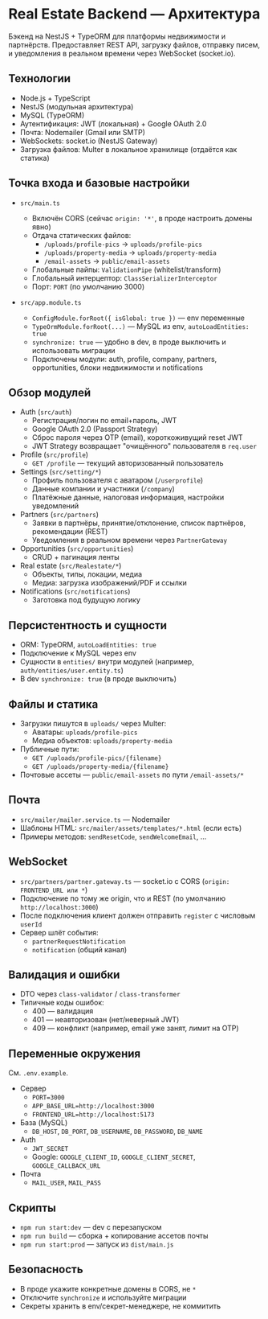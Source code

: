 # Real Estate Backend — Архитектура

Бэкенд на NestJS + TypeORM для платформы недвижимости и партнёрств. Предоставляет REST API, загрузку файлов, отправку писем, и уведомления в реальном времени через WebSocket (socket.io).

## Технологии
- Node.js + TypeScript
- NestJS (модульная архитектура)
- MySQL (TypeORM)
- Аутентификация: JWT (локальная) + Google OAuth 2.0
- Почта: Nodemailer (Gmail или SMTP)
- WebSockets: socket.io (NestJS Gateway)
- Загрузка файлов: Multer в локальное хранилище (отдаётся как статика)

## Точка входа и базовые настройки
- `src/main.ts`
  - Включён CORS (сейчас `origin: '*'`, в проде настроить домены явно)
  - Отдача статических файлов:
    - `/uploads/profile-pics` → `uploads/profile-pics`
    - `/uploads/property-media` → `uploads/property-media`
    - `/email-assets` → `public/email-assets`
  - Глобальные пайпы: `ValidationPipe` (whitelist/transform)
  - Глобальный интерцептор: `ClassSerializerInterceptor`
  - Порт: `PORT` (по умолчанию 3000)

- `src/app.module.ts`
  - `ConfigModule.forRoot({ isGlobal: true })` — env переменные
  - `TypeOrmModule.forRoot(...)` — MySQL из env, `autoLoadEntities: true`
  - `synchronize: true` — удобно в dev, в проде выключить и использовать миграции
  - Подключены модули: auth, profile, company, partners, opportunities, блоки недвижимости и notifications

## Обзор модулей
- Auth (`src/auth`)
  - Регистрация/логин по email+пароль, JWT
  - Google OAuth 2.0 (Passport Strategy)
  - Сброс пароля через OTP (email), короткоживущий reset JWT
  - JWT Strategy возвращает "очищённого" пользователя в `req.user`
- Profile (`src/profile`)
  - `GET /profile` — текущий авторизованный пользователь
- Settings (`src/setting/*`)
  - Профиль пользователя с аватаром (`/userprofile`)
  - Данные компании и участники (`/company`)
  - Платёжные данные, налоговая информация, настройки уведомлений
- Partners (`src/partners`)
  - Заявки в партнёры, принятие/отклонение, список партнёров, рекомендации (REST)
  - Уведомления в реальном времени через `PartnerGateway`
- Opportunities (`src/opportunities`)
  - CRUD + пагинация ленты
- Real estate (`src/Realestate/*`)
  - Объекты, типы, локации, медиа
  - Медиа: загрузка изображений/PDF и ссылки
- Notifications (`src/notifications`)
  - Заготовка под будущую логику

## Персистентность и сущности
- ORM: TypeORM, `autoLoadEntities: true`
- Подключение к MySQL через env
- Сущности в `entities/` внутри модулей (например, `auth/entities/user.entity.ts`)
- В dev `synchronize: true` (в проде выключить)

## Файлы и статика
- Загрузки пишутся в `uploads/` через Multer:
  - Аватары: `uploads/profile-pics`
  - Медиа объектов: `uploads/property-media`
- Публичные пути:
  - `GET /uploads/profile-pics/{filename}`
  - `GET /uploads/property-media/{filename}`
- Почтовые ассеты — `public/email-assets` по пути `/email-assets/*`

## Почта
- `src/mailer/mailer.service.ts` — Nodemailer
- Шаблоны HTML: `src/mailer/assets/templates/*.html` (если есть)
- Примеры методов: `sendResetCode`, `sendWelcomeEmail`, ...

## WebSocket
- `src/partners/partner.gateway.ts` — socket.io с CORS (`origin: FRONTEND_URL или *`)
- Подключение по тому же origin, что и REST (по умолчанию `http://localhost:3000`)
- После подключения клиент должен отправить `register` с числовым `userId`
- Сервер шлёт события:
  - `partnerRequestNotification`
  - `notification` (общий канал)

## Валидация и ошибки
- DTO через `class-validator` / `class-transformer`
- Типичные коды ошибок:
  - 400 — валидация
  - 401 — неавторизован (нет/неверный JWT)
  - 409 — конфликт (например, email уже занят, лимит на OTP)

## Переменные окружения
См. `.env.example`.
- Сервер
  - `PORT=3000`
  - `APP_BASE_URL=http://localhost:3000`
  - `FRONTEND_URL=http://localhost:5173`
- База (MySQL)
  - `DB_HOST`, `DB_PORT`, `DB_USERNAME`, `DB_PASSWORD`, `DB_NAME`
- Auth
  - `JWT_SECRET`
  - Google: `GOOGLE_CLIENT_ID`, `GOOGLE_CLIENT_SECRET`, `GOOGLE_CALLBACK_URL`
- Почта
  - `MAIL_USER`, `MAIL_PASS`

## Скрипты
- `npm run start:dev` — dev с перезапуском
- `npm run build` — сборка + копирование ассетов почты
- `npm run start:prod` — запуск из `dist/main.js`

## Безопасность
- В проде укажите конкретные домены в CORS, не `*`
- Отключите `synchronize` и используйте миграции
- Секреты хранить в env/секрет-менеджере, не коммитить
